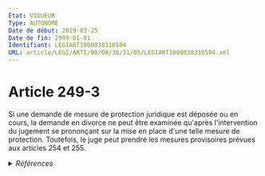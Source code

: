 ```yaml
---
État: VIGUEUR
Type: AUTONOME
Date de début: 2019-03-25
Date de fin: 2999-01-01
Identifiant: LEGIARTI000038310504
URL: article/LEGI/ARTI/00/00/38/31/05/LEGIARTI000038310504.xml
---
```


<h1>Article 249-3</h1>

Si une demande de mesure de protection juridique est déposée ou en cours, la
demande en divorce ne peut être examinée qu'après l'intervention du jugement se
prononçant sur la mise en place d'une telle mesure de protection. Toutefois, le
juge peut prendre les mesures provisoires prévues aux articles 254 et 255.


<details>
  <summary><em>Références</em></summary>

  <h2>Articles faisant référence à l'article</h2>
  
  <ul>
    <li>
      <a href="https://legal.tricoteuses.fr//redirection/LEGIARTI000038310879?vers=git&vers=legifrance">Code civil - article 254 AUTONOME VIGUEUR, en vigueur depuis le 2021-01-01</a> CITATION cible
    </li>
    <li>
      <a href="https://legal.tricoteuses.fr//redirection/LEGIARTI000042193461?vers=git&vers=legifrance">Code civil - article 255 AUTONOME VIGUEUR, en vigueur depuis le 2020-08-01</a> CITATION cible
    </li>
    <li>
      <a href="https://legal.tricoteuses.fr//redirection/LEGIARTI000038262760?vers=git&vers=legifrance">LOI n° 2019-222 du 23 mars 2019 de programmation 2018-2022 et de réforme pour la justice - article 10 ENTIEREMENT_MODIF</a> MODIFIE source
    </li>
    <li>
      <a href="https://legal.tricoteuses.fr//redirection/LEGIARTI000006423527?vers=git&vers=legifrance">Code civil - article 254 AUTONOME MODIFIE, en vigueur du 2005-01-01 au 2021-01-01</a> CITATION cible
    </li>
    <li>
      <a href="https://legal.tricoteuses.fr//redirection/LEGIARTI000006423535?vers=git&vers=legifrance">Code civil - article 255 AUTONOME MODIFIE, en vigueur du 1976-01-01 au 2005-01-01</a> CITATION cible
    </li>
    <li>
      <a href="https://legal.tricoteuses.fr//redirection/LEGIARTI000006423536?vers=git&vers=legifrance">Code civil - article 255 AUTONOME MODIFIE, en vigueur du 2005-01-01 au 2020-08-01</a> CITATION cible
    </li>
    <li>
      <a href="https://legal.tricoteuses.fr//redirection/LEGIARTI000006423526?vers=git&vers=legifrance">Code civil - article 254 AUTONOME MODIFIE, en vigueur du 1976-01-01 au 2005-01-01</a> CITATION cible
    </li>
  </ul>
  
  <h2>Références faites par l'article</h2>
  
  <ul>
    <li>
      2019-03-23 MODIFIE cible <a href="https://legal.tricoteuses.fr//redirection/LEGIARTI000038262760?vers=git&vers=legifrance">LOI n° 2019-222 du 23 mars 2019 de programmation 2018-2022 et de réforme pour la justice - article 10 ENTIEREMENT_MODIF</a>
    </li>
    <li>
      2999-01-01 CITATION source <a href="https://legal.tricoteuses.fr//redirection/LEGIARTI000006423526?vers=git&vers=legifrance">Code civil - article 254 AUTONOME MODIFIE, en vigueur du 1976-01-01 au 2005-01-01</a>
    </li>
    <li>
      2999-01-01 CITATION source <a href="https://legal.tricoteuses.fr//redirection/LEGIARTI000006423535?vers=git&vers=legifrance">Code civil - article 255 AUTONOME MODIFIE, en vigueur du 1976-01-01 au 2005-01-01</a>
    </li>
    <li>
      CODIFICATION source Loi 1803-03-14
    </li>
  </ul>
</details>
